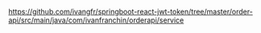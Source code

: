https://github.com/ivangfr/springboot-react-jwt-token/tree/master/order-api/src/main/java/com/ivanfranchin/orderapi/service